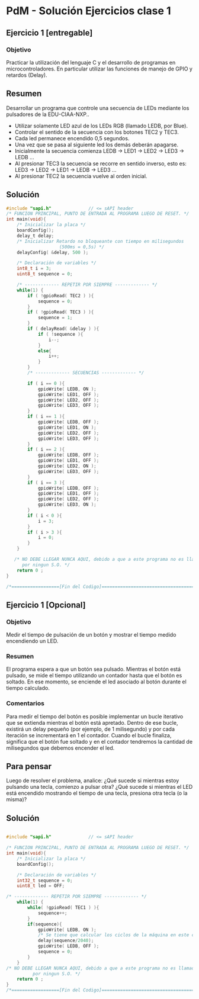 
# PdM - Solución Ejercicios clase 1 

## Ejercicio 1 [entregable] 
### Objetivo

Practicar la utilización del lenguaje C y el desarrollo de programas en microcontroladores. En particular utilizar las funciones de manejo de GPIO y retardos (Delay).

## Resumen

Desarrollar un programa que controle una secuencia de LEDs mediante los pulsadores de la EDU-CIAA-NXP..

- Utilizar solamente LED azul de los LEDs RGB (llamado LEDB, por Blue). 
- Controlar el sentido de la secuencia con los botones TEC2 y TEC3.
- Cada led permanece encendido 0,5 segundos.
- Una vez que se pasa al siguiente led los demás deberán apagarse.
- Inicialmente la secuencia comienza LEDB -> LED1 -> LED2 -> LED3 -> LEDB ...
- Al presionar TEC3 la secuencia se recorre en sentido inverso, esto es: LED3 -> LED2 -> LED1 -> LEDB -> LED3 ...
- Al presionar TEC2 la secuencia vuelve al orden inicial.

## Solución

```C
#include "sapi.h"              // <= sAPI header
/* FUNCION PRINCIPAL, PUNTO DE ENTRADA AL PROGRAMA LUEGO DE RESET. */
int main(void){
	/* Inicializar la placa */
	boardConfig();
	delay_t delay;
	/* Inicializar Retardo no bloqueante con tiempo en milisegundos
                    (500ms = 0,5s) */
	delayConfig( &delay, 500 );

    /* Declaración de variables */
	int8_t i = 3;
	uint8_t sequence = 0;

	/* ------------- REPETIR POR SIEMPRE ------------- */
	while(1) {
		if ( !gpioRead( TEC2 ) ){
			sequence = 0;
		}
		if ( !gpioRead( TEC3 ) ){
			sequence = 1;
		}
		if ( delayRead( &delay ) ){
			if ( !sequence ){
				i--;
			}
			else{
				i++;
			}
		}
       	/* ------------- SECUENCIAS ------------- */

		if ( i == 0 ){
			gpioWrite( LEDB, ON );
			gpioWrite( LED1, OFF );
			gpioWrite( LED2, OFF );
			gpioWrite( LED3, OFF );
		}
		if ( i == 1 ){
			gpioWrite( LEDB, OFF );
			gpioWrite( LED1, ON );
			gpioWrite( LED2, OFF );
			gpioWrite( LED3, OFF );
		}
		if ( i == 2 ){
			gpioWrite( LEDB, OFF );
			gpioWrite( LED1, OFF );
			gpioWrite( LED2, ON );
			gpioWrite( LED3, OFF );
		}
		if ( i == 3 ){
			gpioWrite( LEDB, OFF );
			gpioWrite( LED1, OFF );
			gpioWrite( LED2, OFF );
			gpioWrite( LED3, ON );
		}
		if ( i < 0 ){
			i = 3;
		}
		if ( i > 3 ){
			i = 0;
		}
	}

   /* NO DEBE LLEGAR NUNCA AQUI, debido a que a este programa no es llamado
      por ningun S.O. */
	return 0 ;
}

/*==================[Fin del Codigo]============================================*/

```
## Ejercicio 1 [Opcional]

### Objetivo

Medir el tiempo de pulsación de un botón y mostrar el tiempo medido encendiendo un LED. 

### Resumen 

El programa espera a que un botón sea pulsado. Mientras el botón está pulsado, se mide el tiempo utilizando un contador hasta que el botón es soltado. En ese momento, se enciende 
el led asociado al botón durante el tiempo calculado. 

### Comentarios 

Para medir el tiempo del botón es posible implementar un bucle iterativo que se extienda mientras el botón está apretado. Dentro de ese bucle, existirá un delay pequeño (por ejemplo, de 1 milisegundo) y por cada iteración se incrementará en 1 el contador. Cuando el bucle finaliza, significa que el botón fue soltado y en el contador tendremos la cantidad de milisegundos que debemos encender el led. 

## Para pensar

Luego de resolver el problema, analice: ¿Qué sucede si mientras estoy pulsando una tecla, comienzo a pulsar otra? ¿Qué sucede si mientras el LED está encendido mostrando el tiempo de una tecla, presiona otra tecla (o la misma)? 

## Solución

```C

#include "sapi.h"              // <= sAPI header

/* FUNCION PRINCIPAL, PUNTO DE ENTRADA AL PROGRAMA LUEGO DE RESET. */
int main(void){
	/* Inicializar la placa */
	boardConfig();

	/* Declaración de variables */
	int32_t sequence = 0;
	uint8_t led = OFF;

/* ------------- REPETIR POR SIEMPRE ------------- */
	while(1) {
		while( !gpioRead( TEC1 ) ){
			sequence++;
		}
		if(sequence){
			gpioWrite( LEDB, ON );
            /* Se tiene que calcular los ciclos de la máquina en este caso es de 2040 */
			delay(sequence/2040);
			gpioWrite( LEDB, OFF );
			sequence = 0;
		}
	}
/* NO DEBE LLEGAR NUNCA AQUI, debido a que a este programa no es llamado
	      por ningun S.O. */
	return 0 ;
}
/*==================[Fin del Codigo]============================================*/
```


